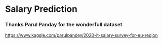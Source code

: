 # Salary Prediction

### Thanks Parul Panday for the wonderfull dataset 
https://www.kaggle.com/parulpandey/2020-it-salary-survey-for-eu-region
